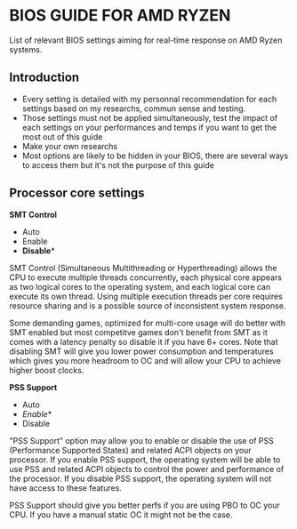 # BIOS GUIDE FOR AMD RYZEN

List of relevant BIOS settings aiming for real-time response on AMD Ryzen systems.

## Introduction 

- Every setting is detailed with my personnal recommendation for each settings based on my researchs, commun sense and testing.																
- Those settings must not be applied simultaneously, test the impact of each settings on your performances and temps if you want to get the most out of this guide							
- Make your own researchs									
- Most options are likely to be hidden in your BIOS, there are several ways to access them but it's not the purpose of this guide		

 ## Processor core settings 
 
 **SMT Control**
 
 - Auto 
 - Enable
 - **Disable***
 
SMT Control (Simultaneous Multithreading or Hyperthreading) allows the CPU to execute multiple threads concurrently, each physical core appears as two logical cores to the operating system, and each logical core can execute its own thread. Using multiple execution threads per core requires resource sharing and is a possible source of inconsistent system response.

Some demanding games, optimized for multi-core usage will do better with SMT enabled but most competitve games don't benefit from SMT as it comes with a latency penalty so disable it if you have 6+ cores. Note that disabling SMT will give you lower power consumption and temperatures which gives you more headroom to OC and will allow your CPU to achieve higher boost clocks.

**PSS Support**

- Auto
- *Enable**
- Disable

"PSS Support" option may allow you to enable or disable the use of PSS (Performance Supported States) and related ACPI objects on your processor. If you enable PSS support, the operating system will be able to use PSS and related ACPI objects to control the power and performance of the processor. If you disable PSS support, the operating system will not have access to these features.

PSS Support should give you better perfs if you are using PBO to OC your CPU. If you have a manual static OC it might not be the case.

